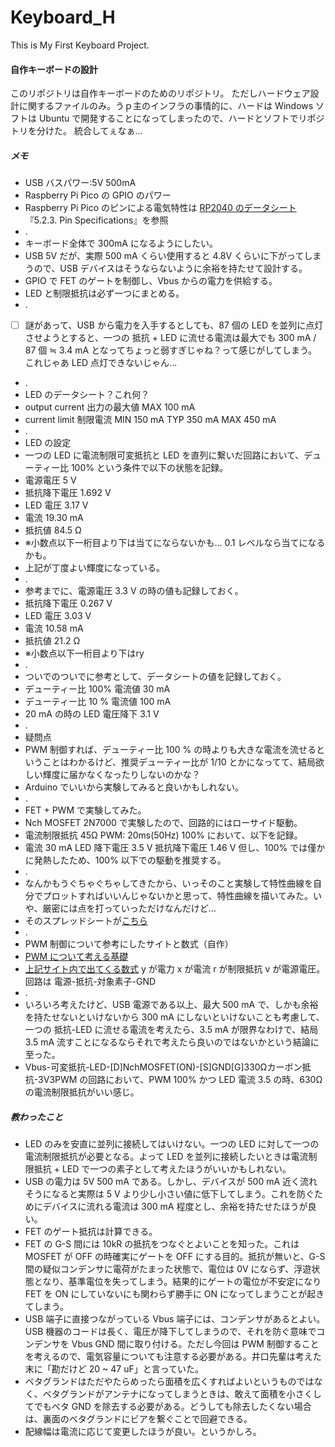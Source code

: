 # Keyboard_H
This is My First Keyboard Project.

#### 自作キーボードの設計
このリポジトリは自作キーボードのためのリポジトリ。
ただしハードウェア設計に関するファイルのみ。うｐ主のインフラの事情的に、ハードは Windows ソフトは Ubuntu で開発することになってしまったので、ハードとソフトでリポジトリを分けた。
統合してぇなぁ...

##### メモ
- USB バスパワー:5V 500mA
- Raspberry Pi Pico の GPIO のパワー
- Raspberry Pi Pico のピンによる電気特性は [RP2040 のデータシート](https://datasheets.raspberrypi.org/rp2040/rp2040-datasheet.pdf) 『5.2.3. Pin Specifications』を参照
- .
- キーボード全体で 300mA になるようにしたい。
- USB 5V だが、実際 500 mA くらい使用すると 4.8V くらいに下がってしまうので、USB デバイスはそうならないように余裕を持たせて設計する。
- GPIO で FET のゲートを制御し、Vbus からの電力を供給する。
- LED と制限抵抗は必ず一つにまとめる。
- .
- [ ] 謎があって、USB から電力を入手するとしても、87 個の LED を並列に点灯させようとすると、一つの 抵抗 + LED に流せる電流は最大でも 300 mA / 87 個 ≒ 3.4 mA となってちょっと弱すぎじゃね？って感じがしてしまう。これじゃあ LED 点灯できないじゃん...
- .
- LED のデータシート？これ何？
- output current 出力の最大値 MAX 100 mA
- current limit 制限電流 MIN 150 mA TYP 350 mA MAX 450 mA
- .
- LED の設定
- 一つの LED に電流制限可変抵抗と LED を直列に繋いだ回路において、デューティー比 100% という条件で以下の状態を記録。
- 電源電圧 5 V
- 抵抗降下電圧 1.692 V
- LED 電圧 3.17 V
- 電流 19.30 mA
- 抵抗値 84.5 Ω
- ※小数点以下一桁目より下は当てにならないかも... 0.1 レベルなら当てになるかも。
- 上記が丁度よい輝度になっている。
- .
- 参考までに、電源電圧 3.3 V の時の値も記録しておく。
- 抵抗降下電圧 0.267 V
- LED 電圧 3.03 V
- 電流 10.58 mA
- 抵抗値 21.2 Ω
- ※小数点以下一桁目より下はry
- .
- ついでのついでに参考として、データシートの値を記録しておく。
- デューティー比 100% 電流値  30 mA
- デューティー比 10 % 電流値 100 mA
- 20 mA の時の LED 電圧降下 3.1 V
- .
- 疑問点
- PWM 制御すれば、デューティー比 100 % の時よりも大きな電流を流せるということはわかるけど、推奨デューティー比が 1/10 とかになってて、結局欲しい輝度に届かなくなったりしないのかな？
- Arduino でいいから実験してみると良いかもしれない。
- .
- FET + PWM で実験してみた。
- Nch MOSFET 2N7000 で実験したので、回路的にはローサイド駆動。
- 電流制限抵抗 45Ω PWM: 20ms(50Hz) 100% において、以下を記録。
- 電流 30 mA LED 降下電圧 3.5 V 抵抗降下電圧 1.46 V 但し、100% では僅かに発熱したため、100% 以下での駆動を推奨する。
- .
- なんかもうぐちゃぐちゃしてきたから、いっそのこと実験して特性曲線を自分でプロットすればいいんじゃないかと思って、特性曲線を描いてみた。いや、厳密には点を打っていっただけなんだけど...
- そのスプレッドシートが[こちら](https://docs.google.com/spreadsheets/d/14N7y58BiVdMig64xLq-WeDRAnExjTIeJXDbpEm-JDAk/edit?usp=sharing)
- .
- PWM 制御について参考にしたサイトと数式（自作）
- [PWM について考える基礎](https://www.sist.ac.jp/club/mcf/Umeta_lecture/PWM.html)
- [上記サイト内で出てくる数式](https://www.geogebra.org/m/sed2b5tw) y が電力 x が電流 r が制限抵抗 v が電源電圧。回路は 電源-抵抗-対象素子-GND
- .
- いろいろ考えたけど、USB 電源である以上、最大 500 mA で、しかも余裕を持たせないといけないから 300 mA にしないといけないことも考慮して、一つの 抵抗-LED に流せる電流を考えたら、3.5 mA が限界なわけで、結局 3.5 mA 流すことになるならそれで考えたら良いのではないかという結論に至った。
- Vbus-可変抵抗-LED-[D]NchMOSFET(ON)-[S]GND[G]330Ωカーボン抵抗-3V3PWM の回路において、PWM 100% かつ LED 電流 3.5 の時、630Ω の電流制限抵抗がいい感じ。

##### 教わったこと
- LED のみを安直に並列に接続してはいけない。一つの LED に対して一つの電流制限抵抗が必要となる。よって LED を並列に接続したいときは電流制限抵抗 + LED で一つの素子として考えたほうがいいかもしれない。
- USB の電力は 5V 500 mA である。しかし、デバイスが 500 mA 近く流れそうになると実際は 5 V より少し小さい値に低下してしまう。これを防ぐためにデバイスに流れる電流は 300 mA 程度とし、余裕を持たせたほうが良い。
- FET のゲート抵抗は計算できる。
- FET の G-S 間には 10kR の抵抗をつなぐとよいことを知った。これは MOSFET が OFF の時確実にゲートを OFF にする目的。抵抗が無いと、G-S 間の疑似コンデンサに電荷がたまった状態で、電位は 0V にならず、浮遊状態となり、基準電位を失ってしまう。結果的にゲートの電位が不安定になり FET を ON にしていないにも関わらず勝手に ON になってしまうことが起きてしまう。
- USB 端子に直接つながっている Vbus 端子には、コンデンサがあるとよい。USB 機器のコードは長く、電圧が降下してしまうので、それを防ぐ意味でコンデンサを Vbus GND 間に取り付ける。ただし今回は PWM 制御することを考えるので、電気容量についても注意する必要がある。井口先輩は考えた末に「勘だけど 20 ~ 47 uF」と言っていた。
- ベタグランドはただやたらめったら面積を広くすればよいというものではなく、ベタグランドがアンテナになってしまうときは、敢えて面積を小さくしてでもベタ GND を除去する必要がある。どうしても除去したくない場合は、裏面のベタグランドにビアを繋ぐことで回避できる。
- 配線幅は電流に応じて変更したほうが良い。というかしろ。
